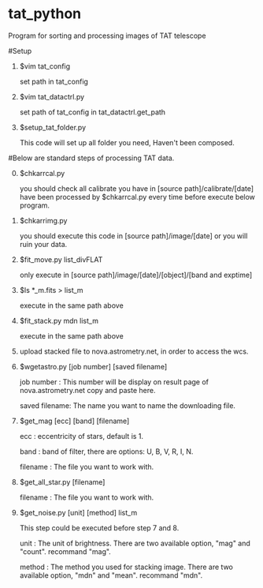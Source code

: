 # tat_python
Program for sorting and processing images of TAT telescope

#Setup
1. $vim tat_config

	set path in tat_config

2. $vim tat_datactrl.py

	set path of tat_config in tat_datactrl.get_path

3. $setup_tat_folder.py

	This code will set up all folder you need, Haven't been composed.

#Below are standard steps of processing TAT data.

0. $chkarrcal.py
	
	you should check all calibrate you have in [source path]/calibrate/[date] 
	have been processed by $chkarrcal.py every time before execute below program.

1. $chkarrimg.py

	you should execute this code in [source path]/image/[date] or you will ruin your data.

2. $fit_move.py list_divFLAT
	
	only execute in [source path]/image/[date]/[object]/[band and exptime]

3. $ls *_m.fits > list_m

	execute in the same path above 

4. $fit_stack.py mdn list_m

	execute in the same path above

5. upload stacked file to nova.astrometry.net, in order to access the wcs.

6. $wgetastro.py [job number] [saved filename]

	job number : 
	This number will be display on result page of nova.astrometry.net
	copy and paste here.

	saved filename:
	The name you want to name the downloading file.

7. $get_mag [ecc] [band] [filename]

	ecc : 
	eccentricity of stars, default is 1.

	band : 
	band of filter, there are options: U, B, V, R, I, N.

	filename : 
	The file you want to work with.

8. $get_all_star.py [filename]

	filename :
        The file you want to work with.

9. $get_noise.py [unit] [method] list_m

	This step could be executed before step 7 and 8.
	
	unit :
	The unit of brightness.
	There are two available option, "mag" and "count".
	recommand "mag".
	
	method :
	The method you used for stacking image.
	There are two available option, "mdn" and "mean".
	recommand "mdn".

